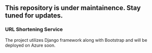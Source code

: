 ## This repository is under maintainence. Stay tuned for updates.

### URL Shortening Service
The project utilizes Django framework along with Bootstrap and will be deployed on Azure soon.
